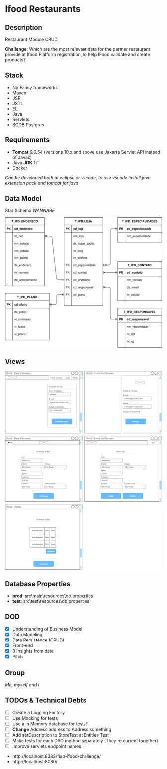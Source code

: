 # Ifood Restaurants

## Description

Restaurant Module CRUD

**Challenge**:
Which are the most relevant data for the partner restaurant provide at Ifood Platform registration, to help IFood validate and create products?

## Stack

- No Fancy frameworks
- Maven
- JSP
- JSTL
- EL
- Java
- Servlets
- SGDB Postgres

## Requirements

- **Tomcat** _9.0.54_ (versions 10.x and above use Jakarta Servlet API instead of Javax)
- Java **JDK** 17
- Docker

_Can be developed both at eclipse or vscode, to use vscode install java extension pack and tomcat for java_

## Data Model

Star Schema _WANNABE_

![Data Model](diagrams/relational-model.drawio.svg)

## Views

![Data Model](wireframe/views.png)

## Database Properties

- **prod**: src\main\resources\db.properties
- **test**: src\test\resources\db.properties

## DOD

- [x] Understanding of Business Model
- [x] Data Modeling
- [x] Data Persistence (CRUD)
- [x] Front-end
- [x] 3 Insights from data
- [x] Pitch

## Group

_Me, myself and I_

## TODOs & Technical Debts

- [ ] Create a Logging Factory
- [ ] Use Mocking for tests
- [ ] Use a in Memory database for tests?
- [ ] **Change** Address.address to Address.something
- [ ] Add setDescription to StoreTest at Entities Test
- [ ] Make tests for each DAO method separately (They`re current together)
- [ ] Improve servlets endpoint names

- http://localhost:8383/fiap-ifood-challenge/
- http://localhost:8080/
